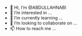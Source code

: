 - 👋 Hi, I’m @ABDULLAHNABI
- 👀 I’m interested in ...
- 🌱 I’m currently learning ...
- 💞️ I’m looking to collaborate on ...
- 📫 How to reach me ...

<!---
ABDULLAHNABI/ABDULLAHNABI is a ✨ special ✨ repository because its `README.md` (this file) appears on your GitHub profile.
You can click the Preview link to take a look at your changes.
--->
